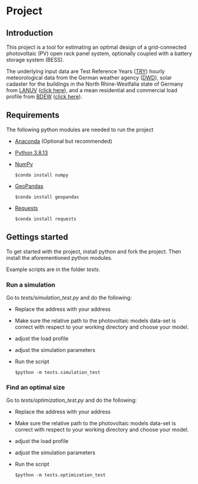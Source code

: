 # Project

## Introduction

This project is a tool for estimating an optimal design of a grid-connected photovoltaic (PV) open rack panel system, optionally coupled with a battery storage system (BESS).

The underlying input data are Test Reference Years ([TRY](https://www.dwd.de/DE/leistungen/testreferenzjahre/testreferenzjahre.html;)) hourly meteorological data from the German weather agency ([DWD](https://www.dwd.de/EN)), solar cadaster for the buildings in the North Rhine-Westfalia state of Germany from [LANUV](https://www.lanuv.nrw.de) ([click here](https://www.opengeodata.nrw.de/produkte/umwelt_klima/klima/solarkataster/photovoltaik/)), and a mean residential and commercial load profile from [BDEW](https://www.bdew.de) ([click here](https://www.bdew.de/energie/standardlastprofile-strom/)).

## Requirements

The following python modules are needed to run the project

- [Anaconda](https://docs.anaconda.com/anaconda/install/index.html) (Optional but recommended)

- [Python 3.8.13](https://www.python.org/downloads/release/python-3813/)

- [NumPy](https://numpy.org)

    ```$conda install numpy```

- [GeoPandas](https://geopandas.org/en/stable/)

    ```$conda install geopandas```

- [Requests](https://docs.python-requests.org/en/latest/)

    ```$conda install requests```

## Gettings started

To get started with the project, install python and fork the project. Then install the aforementioned python modules.

Example scripts are in the folder _tests_.

### Run a simulation

Go to _tests/simulation\_test.py_ and do the following:

- Replace the address with your address

- Make sure the relative path to the photovoltaic models data-set is correct with respect to your working directory and choose your model.

- adjust the load profile

- adjust the simulation parameters

- Run the script

    ```$python -m tests.simulation_test```

### Find an optimal size

Go to _tests/optimization\_test.py_ and do the following:

- Replace the address with your address

- Make sure the relative path to the photovoltaic models data-set is correct with respect to your working directory and choose your model.

- adjust the load profile

- adjust the simulation parameters

- Run the script

    ```$python -m tests.optimization_test```
